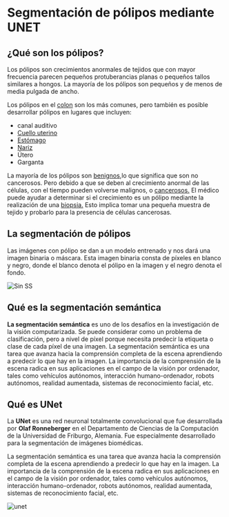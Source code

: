 # Segmentación de pólipos mediante UNET 

## ¿Qué son los pólipos?

Los pólipos son crecimientos anormales de tejidos que con mayor frecuencia parecen pequeños protuberancias planas o pequeños tallos similares a hongos. La mayoría de los pólipos son pequeños y de menos de media pulgada de ancho.

Los pólipos en el [colon](https://www.healthline.com/health/colorectal-polyps) son los más comunes, pero también es posible desarrollar pólipos en lugares que incluyen:

- canal auditivo
- [Cuello uterino](https://www.healthline.com/health/cervical-polyps)
- [Estómago](https://www.healthline.com/health/gastric-cancer)
- [Nariz](https://www.healthline.com/health/nasal-polyps)
- Útero
- Garganta

La mayoría de los pólipos son [benignos,](https://www.healthline.com/health/benign)lo que significa que son no cancerosos. Pero debido a que se deben al crecimiento anormal de las células, con el tiempo pueden volverse malignos, o [cancerosos.](https://www.healthline.com/health/cancer) El médico puede ayudar a determinar si el crecimiento es un pólipo mediante la realización de una [biopsia.](https://www.healthline.com/health/biopsy-polyps) Esto implica tomar una pequeña muestra de tejido y probarlo para la presencia de células cancerosas.



## **La segmentación de pólipos**

Las imágenes con pólipo se dan a un modelo entrenado y nos dará una imagen binaria o máscara. Esta imagen binaria consta de píxeles en blanco y negro, donde el blanco denota el pólipo en la imagen y el negro denota el fondo.

![Sin SS](https://user-images.githubusercontent.com/34296084/110796091-94754600-8245-11eb-8a44-d03820478892.png)

## Qué es la segmentación semántica

**La segmentación semántica** es uno de los desafíos en la investigación de la visión computarizada. Se puede considerar como un problema de clasificación, pero a nivel de píxel porque necesita predecir la etiqueta o clase de cada píxel de una imagen.
La segmentación semántica es una tarea que avanza hacia la comprensión completa de la escena aprendiendo a predecir lo que hay en la imagen. La importancia de la comprensión de la escena radica en sus aplicaciones en el campo de la visión por ordenador, tales como vehículos autónomos, interacción humano-ordenador, robots autónomos, realidad aumentada, sistemas de reconocimiento facial, etc.


## Qué es UNet

La **UNet** es una red neuronal totalmente convolucional que fue desarrollada por **Olaf Ronneberger** en el Departamento de Ciencias de la Computación de la Universidad de Friburgo, Alemania. Fue especialmente desarrollado para la segmentación de imágenes biomédicas.


La segmentación semántica es una tarea que avanza hacia la comprensión completa de la escena aprendiendo a predecir lo que hay en la imagen. La importancia de la comprensión de la escena radica en sus aplicaciones en el campo de la visión por ordenador, tales como vehículos autónomos, interacción humano-ordenador, robots autónomos, realidad aumentada, sistemas de reconocimiento facial, etc.

![unet](https://user-images.githubusercontent.com/34296084/110797935-a657e880-8247-11eb-9e69-abf36a15bfcf.png)

